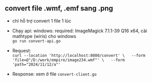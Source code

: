 ## convert file .wmf, .emf sang .png  
- chỉ hỗ trợ convert 1 file 1 lúc

- Chạy api: windows:  required:  ImageMagick 7.1.1-39 Q16 x64, cài mathtype (wiris) cho windows  
`go run convert-api.go`  
- Request:  
`curl --location 'http://localhost:8080/convert' \  
--form 'file=@"/D:/work/empire/image234.wmf"' \  
--form 'path="2024/11/12/a"'`
- Response:
  xem ở file `convert-client.go`
